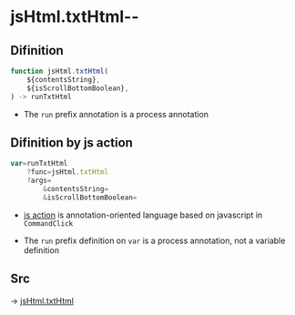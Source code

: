 # jsHtml.txtHtml--

## Difinition

```js.js
function jsHtml.txtHtml(
	${contentsString},
	${isScrollBottomBoolean},
) -> runTxtHtml
```

- The `run` prefix annotation is a process annotation


## Difinition by js action

```js.js
var=runTxtHtml
	?func=jsHtml.txtHtml
	?args=
		&contentsString=
		&isScrollBottomBoolean=
```

- [js action](#) is annotation-oriented language based on javascript in `CommandClick`

- The `run` prefix definition on `var` is a process annotation, not a variable definition

## Src

-> [jsHtml.txtHtml](https://github.com/puutaro/CommandClick/blob/master/app/src/main/java/com/puutaro/commandclick/fragment_lib/terminal_fragment/js_interface/JsHtml.kt#L12)


